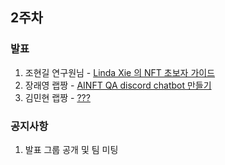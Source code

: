 ## 2주차

### 발표

1. 조현길 연구원님 - [Linda Xie 의 NFT 초보자 가이드](https://docs.google.com/document/d/14kx02z5MMyazIYvSWTQee7CQK3RiPWb7RDqKI0TybYY/edit?usp=sharing)
2. 장래영 랩짱 - [AINFT QA discord chatbot 만들기]()
3. 김민현 랩짱 - [???](https://future.a16z.com/7-essential-ingredients-of-a-metaverse)

### 공지사항

1. 발표 그룹 공개 및 팀 미팅
